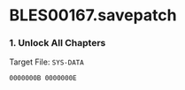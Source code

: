 # BLES00167.savepatch

### 1. Unlock All Chapters

Target File: `SYS-DATA`

```
0000000B 0000000E
```


